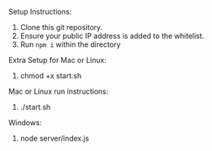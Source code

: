 Setup Instructions:
1) Clone this git repository.
2) Ensure your public IP address is added to the whitelist.
3) Run `npm i` within the directory

Extra Setup for Mac or Linux:
1) chmod +x start.sh

Mac or Linux run instructions:
1) ./start.sh

Windows:
1) node server/index.js
